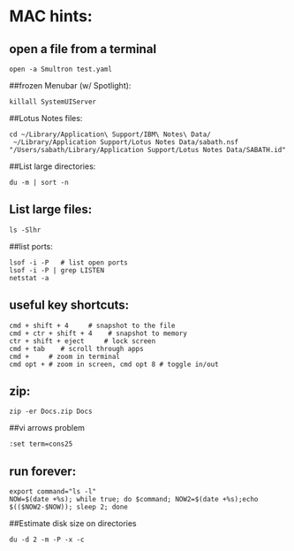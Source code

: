 # MAC hints:


## open a file from a terminal
```
open -a Smultron test.yaml
```

##frozen Menubar (w/ Spotlight):
```
killall SystemUIServer
```

##Lotus Notes files:
```
cd ~/Library/Application\ Support/IBM\ Notes\ Data/
 ~/Library/Application Support/Lotus Notes Data/sabath.nsf
"/Users/sabath/Library/Application Support/Lotus Notes Data/SABATH.id"
```

##List large directories:
```
du -m | sort -n
```

## List large files:
```
ls -Slhr
```
##list ports:   
```
lsof -i -P   # list open ports
lsof -i -P | grep LISTEN  
netstat -a
```

## useful key shortcuts:
```
cmd + shift + 4     # snapshot to the file
cmd + ctr + shift + 4    # snapshot to memory
ctr + shift + eject     # lock screen
cmd + tab    # scroll through apps
cmd +     # zoom in terminal
cmd opt + # zoom in screen, cmd opt 8 # toggle in/out
```

## zip:
```
zip -er Docs.zip Docs
```

##vi arrows problem   
```
:set term=cons25
```

## run forever:
```
export command="ls -l"
NOW=$(date +%s); while true; do $command; NOW2=$(date +%s);echo $(($NOW2-$NOW)); sleep 2; done
```

##Estimate disk size on directories   
```
du -d 2 -m -P -x -c
```
